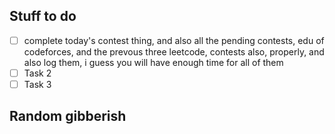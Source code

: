 ## Stuff to do
- [ ] complete today's contest thing, and also all the pending contests, edu of codeforces, and the prevous three leetcode, contests also, properly, and also log them, i guess you will have enough time for all of them
- [ ] Task 2
- [ ] Task 3
## Random gibberish
